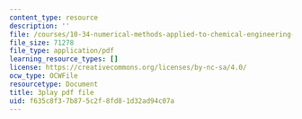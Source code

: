 ```yaml
---
content_type: resource
description: ''
file: /courses/10-34-numerical-methods-applied-to-chemical-engineering-fall-2015/f635c8f37b875c2f8fd81d32ad94c07a_4RSQTqPjOLw.pdf
file_size: 71278
file_type: application/pdf
learning_resource_types: []
license: https://creativecommons.org/licenses/by-nc-sa/4.0/
ocw_type: OCWFile
resourcetype: Document
title: 3play pdf file
uid: f635c8f3-7b87-5c2f-8fd8-1d32ad94c07a
---
```

